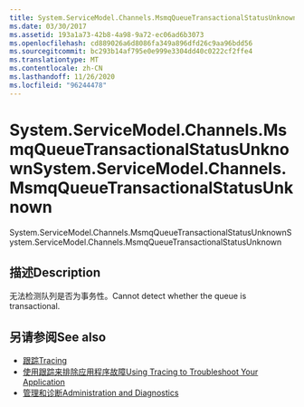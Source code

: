 ```yaml
---
title: System.ServiceModel.Channels.MsmqQueueTransactionalStatusUnknown
ms.date: 03/30/2017
ms.assetid: 193a1a73-42b8-4a98-9a72-ec06ad6b3073
ms.openlocfilehash: cd889026a6d8086fa349a896dfd26c9aa96bdd56
ms.sourcegitcommit: bc293b14af795e0e999e3304dd40c0222cf2ffe4
ms.translationtype: MT
ms.contentlocale: zh-CN
ms.lasthandoff: 11/26/2020
ms.locfileid: "96244478"
---
```

# <a name="systemservicemodelchannelsmsmqqueuetransactionalstatusunknown"></a><span data-ttu-id="ec37d-102">System.ServiceModel.Channels.MsmqQueueTransactionalStatusUnknown</span><span class="sxs-lookup"><span data-stu-id="ec37d-102">System.ServiceModel.Channels.MsmqQueueTransactionalStatusUnknown</span></span>

<span data-ttu-id="ec37d-103">System.ServiceModel.Channels.MsmqQueueTransactionalStatusUnknown</span><span class="sxs-lookup"><span data-stu-id="ec37d-103">System.ServiceModel.Channels.MsmqQueueTransactionalStatusUnknown</span></span>  
  
## <a name="description"></a><span data-ttu-id="ec37d-104">描述</span><span class="sxs-lookup"><span data-stu-id="ec37d-104">Description</span></span>  

 <span data-ttu-id="ec37d-105">无法检测队列是否为事务性。</span><span class="sxs-lookup"><span data-stu-id="ec37d-105">Cannot detect whether the queue is transactional.</span></span>  
  
## <a name="see-also"></a><span data-ttu-id="ec37d-106">另请参阅</span><span class="sxs-lookup"><span data-stu-id="ec37d-106">See also</span></span>

- [<span data-ttu-id="ec37d-107">跟踪</span><span class="sxs-lookup"><span data-stu-id="ec37d-107">Tracing</span></span>](index.md)
- [<span data-ttu-id="ec37d-108">使用跟踪来排除应用程序故障</span><span class="sxs-lookup"><span data-stu-id="ec37d-108">Using Tracing to Troubleshoot Your Application</span></span>](using-tracing-to-troubleshoot-your-application.md)
- [<span data-ttu-id="ec37d-109">管理和诊断</span><span class="sxs-lookup"><span data-stu-id="ec37d-109">Administration and Diagnostics</span></span>](../index.md)
